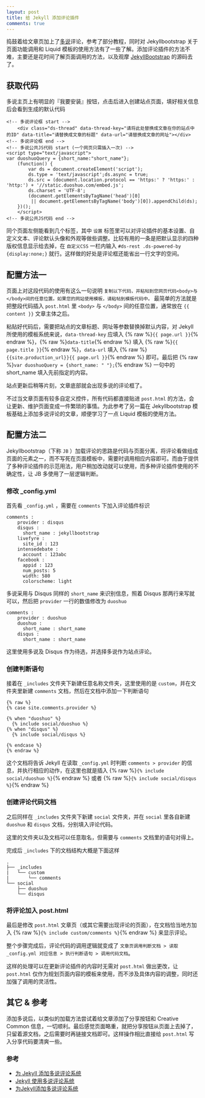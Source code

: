 ```yaml
---
layout: post
title: 给 Jekyll 添加评论插件
comments: true
---
```


捣鼓着给文章页加上了[多说](http://www.duoshuo.com/)评论，参考了部分教程，同时对 Jekyllbootstrap 关于页面功能调用和 Liquid 模板的使用方法有了一些了解。添加评论插件的方法不难，主要还是花时间了解页面调用的方法，以及观摩 [JekyllBootstrap](https://github.com/plusjade/jekyll-bootstrap/) 的源码去了。

## 获取代码

多说主页上有明显的『我要安装』按钮，点击后进入创建站点页面，填好相关信息后会看到生成的默认代码

    <!-- 多说评论框 start -->
        <div class="ds-thread" data-thread-key="请将此处替换成文章在你的站点中的ID" data-title="请替换成文章的标题" data-url="请替换成文章的网址"></div>
    <!-- 多说评论框 end -->
    <!-- 多说公共JS代码 start (一个网页只需插入一次) -->
    <script type="text/javascript">
    var duoshuoQuery = {short_name:"short_name"};
        (function() {
            var ds = document.createElement('script');
            ds.type = 'text/javascript';ds.async = true;
            ds.src = (document.location.protocol == 'https:' ? 'https:' : 'http:') + '//static.duoshuo.com/embed.js';
            ds.charset = 'UTF-8';
            (document.getElementsByTagName('head')[0] 
             || document.getElementsByTagName('body')[0]).appendChild(ds);
        })();
        </script>
    <!-- 多说公共JS代码 end -->
    
同个页面左侧能看到几个标签，其中 `设置` 标签里可以对评论插件的基本设置、自定义文本、评论默认头像和外观等做些调整。比较有用的一条是把默认显示的四种版权信息显示给去掉，在 `自定义CSS` 一栏内输入 `#ds-rest .ds-powered-by {display:none;}` 就行。这样做的好处是评论框还能省出一行文字的空间。

## 配置方法一

页面上对这段代码的使用有这么一句说明 `复制以下代码，并粘帖到您网页代码<body>与</body>间的任意位置。如果您的网站使用模板，请粘帖到模板代码中。` 最简单的方法就是把整段代码插入 `post.html` 里 `<body>` 与 `</body>` 间的任意位置，通常放在 `{{ content }}` 文章主体之后。

粘贴好代码后，需要把站点的文章标题、网址等参数替换掉默认内容，对 Jekyll 所使用的模板系统来说，`data-thread-key` 应填入 {% raw %}`{{ page.url }}`{% endraw %}，{% raw %}`data-title`{% endraw %} 填入 {% raw %}`{{ page.title }}`{% endraw %}，`data-url` 填入 {% raw %}`{{site.production_url}}{{ page.url }}`{% endraw %} 即可。最后把 {% raw %}`var duoshuoQuery = {short_name: " "};`{% endraw %} 一句中的 short_name 填入先前指定的内容。

站点更新后稍等片刻，文章底部就会出现多说的评论框了。

不过当文章页面有较多自定义控件，所有代码都直接贴进 `post.html` 的方法，会让更新、维护页面变成一件繁琐的事情。为此参考了另一篇在 Jekyllbootstrap 模板基础上添加多说评论的文章，顺便学习了一点 Liquid 模板的使用方法。

## 配置方法二

Jekyllbootstrap（下称 `JB` ）加载评论的思路是代码与页面分离，将评论看做组成页面的元素之一，而不写死在页面模板中，需要时调用相应内容即可。而由于提供了多种评论插件的示范用法，用户稍加改动就可以使用，而多种评论插件使用的不确定性，让 JB 多使用了一层逻辑判断。

### 修改 _config.yml

首先看 `_config.yml` ，需要在 `comments` 下加入评论插件标识

    comments :
        provider : disqus
        disqus :
          short_name : jekyllbootstrap
        livefyre :
          site_id : 123
        intensedebate :
          account : 123abc
        facebook :
          appid : 123
          num_posts: 5
          width: 580
          colorscheme: light

多说采用与 Disqus 同样的 `short_name` 来识别信息，照着 Disqus 那两行来写就可以，然后把 `provider` 一行的数值修改为 `duoshuo`

    comments :
        provider : duoshuo
        duoshuo :
          short_name : short_name
        disqus :
          short_name : short_name
          
这里使用多说及 Disqus 作为待选，并选择多说作为站点评论。

### 创建判断语句

接着在 `_includes` 文件夹下新建任意名称文件夹，这里使用的是 `custom`，并在文件夹里新建 `comments` 文档，然后在文档中添加一下判断语句

    {% raw %}
    {% case site.comments.provider %}

    {% when "duoshuo" %}
      {% include social/duoshuo %}
    {% when "disqus" %}
      {% include social/disqus %}

    {% endcase %}
    {% endraw %}    

这个文档将告诉 Jekyll 在读取 `_config.yml` 时判断 `comments > provider` 的信息，并执行相应的动作，在这里也就是插入 {% raw %}`{% include social/duoshuo %}`{% endraw %} 或者 {% raw %}`{% include social/disqus %}`{% endraw %}

### 创建评论代码文档

之后同样在 `_includes` 文件夹下新建 `social` 文件夹，并在 `social` 里各自新建 `duoshuo` 和 `disqus` 文档，分别填入评论代码。

这里的文件夹以及文档可以任意取名，但需要与 `comments` 文档里的语句对得上。

完成后 `_includes` 下的文档结构大概是下面这样

    .
    ├── _includes
    |   └── custom
    |       └── comments
    └── social
        ├── duoshuo
        └── disqus
        
### 将评论加入 post.html

最后是修改 `post.html` 文章页（或其它需要出现评论的页面），在文档恰当地方加入 {% raw %}`{% include custom/comments %}`{% endraw %} 来显示评论。

整个步骤完成后，评论代码的调用逻辑就变成了 `文章页调用判断文档 > 读取 _config.yml 对应信息 > 执行判断语句 > 调用代码文档`。

这样的处理可以在更新评论插件的内容时无需对 `post.html` 做出更改，让 `post.html` 仅作为规划页面内容的模板来使用，而不涉及具体内容的调整，同时还加强了调用的灵活性。

## 其它 & 参考

添加多说后，以类似的加载方法尝试着给文章添加了分享按钮和 Creative Common 信息，一切顺利。最后感觉页面略重，就把分享按钮从页面上去掉了，只留着源文档，之后需要时再链接文档即可。这样操作相比直接给 `post.html` 写入分享代码要清爽一些。

### 参考

-    [为 Jekyll 添加多说评论系统](http://havee.me/internet/2013-07/add-duoshuo-commemt-system-into-jekyll.html)
-    [Jekyll 使用多说评论系统](http://liberize.me/tech/jekyll-use-duoshuo-comment-system.html)
-    [为Jekyll添加多说评论系统](http://www.anaharb.com/2014/0215/Jekyll-duoshuo-comments/)